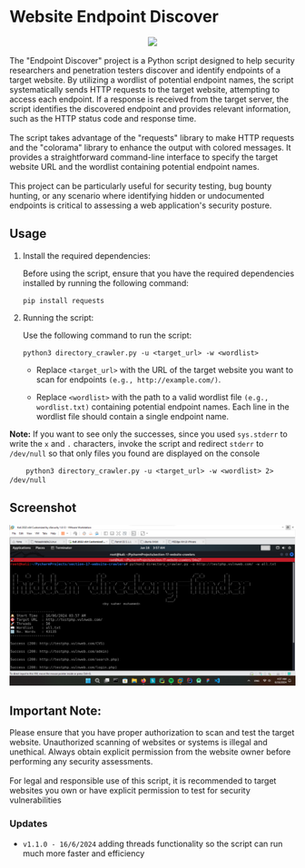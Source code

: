 # Website Endpoint Discover

<p align="center">
  <img src="assets/folder.ico" />
</p>

The "Endpoint Discover" project is a Python script designed to help security researchers and penetration testers discover and identify endpoints of a target website. By utilizing a wordlist of potential endpoint names, the script systematically sends HTTP requests to the target website, attempting to access each endpoint. If a response is received from the target server, the script identifies the discovered endpoint and provides relevant information, such as the HTTP status code and response time.
<br><br>
The script takes advantage of the "requests" library to make HTTP requests and the "colorama" library to enhance the output with colored messages. It provides a straightforward command-line interface to specify the target website URL and the wordlist containing potential endpoint names.
<br><br>
This project can be particularly useful for security testing, bug bounty hunting, or any scenario where identifying hidden or undocumented endpoints is critical to assessing a web application's security posture.

## Usage
1. Install the required dependencies:

    Before using the script, ensure that you have the required dependencies installed by running the following command:
    ```commandline
    pip install requests
    ```
2. Running the script:

    Use the following command to run the script:
    ```commandline
    python3 directory_crawler.py -u <target_url> -w <wordlist>
    ```
    - Replace `<target_url>` with the URL of the target website you want to scan for endpoints `(e.g., http://example.com/)`.

    - Replace `<wordlist>` with the path to a valid wordlist file `(e.g., wordlist.txt)` containing potential endpoint names. Each line in the wordlist file should contain a single endpoint name.
  
**Note:** If you want to see only the successes, since you used `sys.stderr` to write the `x` and `.` characters, invoke the script and redirect `stderr` to `/dev/null` so that only files you found are displayed on the console
```commandline
    python3 directory_crawler.py -u <target_url> -w <wordlist> 2> /dev/null
```

## Screenshot
![](https://github.com/SaherMuhamed/website-discover-endpoints/blob/master/screenshots/Screenshot_2024-06-16.png)

## Important Note:

Please ensure that you have proper authorization to scan and test the target website. Unauthorized scanning of websites or systems is illegal and unethical. Always obtain explicit permission from the website owner before performing any security assessments.
<br><br>
For legal and responsible use of this script, it is recommended to target websites you own or have explicit permission to test for security vulnerabilities

### Updates
- `v1.1.0 - 16/6/2024` adding threads functionality so the script can run much more faster and efficiency
